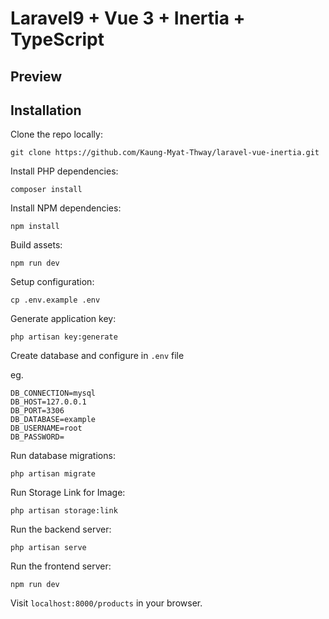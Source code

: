 
# Laravel9 + Vue 3  + Inertia + TypeScript

## Preview


## Installation

Clone the repo locally:
```
git clone https://github.com/Kaung-Myat-Thway/laravel-vue-inertia.git
```

Install PHP dependencies:

```
composer install
```

Install NPM dependencies:

```
npm install
```

Build assets:

```
npm run dev
```

Setup configuration:

```
cp .env.example .env
```

Generate application key:

```
php artisan key:generate
```

Create database and configure in `.env` file

eg.

```
DB_CONNECTION=mysql
DB_HOST=127.0.0.1
DB_PORT=3306
DB_DATABASE=example
DB_USERNAME=root
DB_PASSWORD=
```

Run database migrations:

```
php artisan migrate
```

Run Storage Link for Image:

```
php artisan storage:link
```
Run the backend server:

```
php artisan serve
```

Run the frontend server:

```
npm run dev
```

Visit `localhost:8000/products` in your browser.